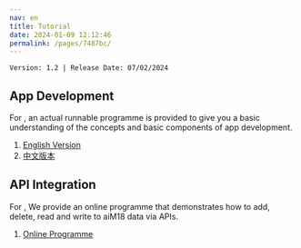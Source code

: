 ```yaml
---
nav: en
title: Tutorial
date: 2024-01-09 12:12:46
permalink: /pages/7487bc/
---
```


`Version: 1.2 | Release Date: 07/02/2024`

## App Development

For <Badge text="App Development" type="tip" vertical="middle"/>, an actual runnable programme is provided to give you a basic understanding of the concepts and basic components of app development.

1. [English Version](/pages/d922fb/)
2. [中文版本](/pages/23b34f/)

## API Integration

For <Badge text="API Integration" type="tip" vertical="middle"/>, We provide an online programme that demonstrates how to add, delete, read and write to aiM18 data via APIs.

1. [Online Programme](http://m18doc.multiable.com/tutorial)



